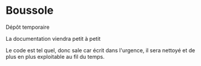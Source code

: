 Boussole
========

Dépôt temporaire

La documentation viendra petit à petit

Le code est tel quel, donc sale car écrit dans l'urgence, il sera nettoyé et de plus en plus exploitable au fil du temps.


